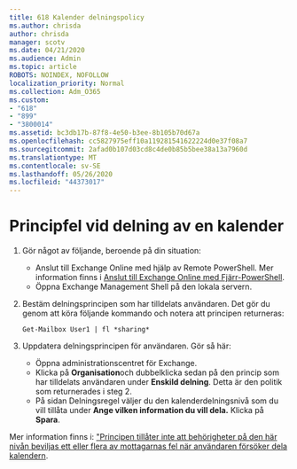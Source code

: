 ```yaml
---
title: 618 Kalender delningspolicy
ms.author: chrisda
author: chrisda
manager: scotv
ms.date: 04/21/2020
ms.audience: Admin
ms.topic: article
ROBOTS: NOINDEX, NOFOLLOW
localization_priority: Normal
ms.collection: Adm_O365
ms.custom:
- "618"
- "899"
- "3800014"
ms.assetid: bc3db17b-87f8-4e50-b3ee-8b105b70d67a
ms.openlocfilehash: cc5827975eff10a119281541622224d0e37f08a7
ms.sourcegitcommit: 2afad0b107d03cd8c4de0b85b5bee38a13a7960d
ms.translationtype: MT
ms.contentlocale: sv-SE
ms.lasthandoff: 05/26/2020
ms.locfileid: "44373017"
---
```

# <a name="policy-error-when-sharing-a-calendar"></a>Principfel vid delning av en kalender

1. Gör något av följande, beroende på din situation:
    - Anslut till Exchange Online med hjälp av Remote PowerShell. Mer information finns i [Anslut till Exchange Online med Fjärr-PowerShell](https://technet.microsoft.com/library/jj984289%28v=exchg.160%29.aspx).
    - Öppna Exchange Management Shell på den lokala servern.
2. Bestäm delningsprincipen som har tilldelats användaren. Det gör du genom att köra följande kommando och notera att principen returneras:

    `
    Get-Mailbox User1 | fl *sharing*
    `

3. Uppdatera delningsprincipen för användaren. Gör så här:
    - Öppna administrationscentret för Exchange.
    - Klicka på **Organisation**och dubbelklicka sedan på den princip som har tilldelats användaren under **Enskild delning**. Detta är den politik som returnerades i steg 2.
    - På sidan Delningsregel väljer du den kalenderdelningsnivå som du vill tillåta under **Ange vilken information du vill dela.** Klicka på **Spara**.

Mer information finns i: ["Principen tillåter inte att behörigheter på den här nivån beviljas ett eller flera av mottagarnas fel när användaren försöker dela kalendern](https://docs.microsoft.com/exchange/troubleshoot/calendar-sharing/policy-permissions-issue).
